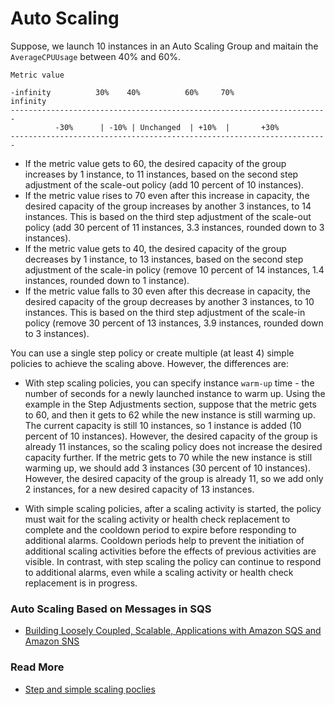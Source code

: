 # Auto Scaling

Suppose, we launch 10 instances in an Auto Scaling Group and maitain the `AverageCPUUsage` between 40% and 60%.


```
Metric value

-infinity          30%    40%          60%     70%             infinity
-----------------------------------------------------------------------
          -30%      | -10% | Unchanged  | +10%  |       +30%        
-----------------------------------------------------------------------
```

- If the metric value gets to 60, the desired capacity of the group increases by 1 instance, to 11 instances, based on the second step adjustment of the scale-out policy (add 10 percent of 10 instances).
- If the metric value rises to 70 even after this increase in capacity, the desired capacity of the group increases by another 3 instances, to 14 instances. This is based on the third step adjustment of the scale-out policy (add 30 percent of 11 instances, 3.3 instances, rounded down to 3 instances). 
- If the metric value gets to 40, the desired capacity of the group decreases by 1 instance, to 13 instances, based on the second step adjustment of the scale-in policy (remove 10 percent of 14 instances, 1.4 instances, rounded down to 1 instance).
- If the metric value falls to 30 even after this decrease in capacity, the desired capacity of the group decreases by another 3 instances, to 10 instances. This is based on the third step adjustment of the scale-in policy (remove 30 percent of 13 instances, 3.9 instances, rounded down to 3 instances). 

You can use a single step policy or create multiple (at least 4) simple policies to achieve the scaling above. However, the differences are: 

- With step scaling policies, you can specify instance `warm-up` time - the number of seconds for a newly launched instance to warm up. Using the example in the Step Adjustments section, suppose that the metric gets to 60, and then it gets to 62 while the new instance is still warming up. The current capacity is still 10 instances, so 1 instance is added (10 percent of 10 instances). However, the desired capacity of the group is already 11 instances, so the scaling policy does not increase the desired capacity further. If the metric gets to 70 while the new instance is still warming up, we should add 3 instances (30 percent of 10 instances). However, the desired capacity of the group is already 11, so we add only 2 instances, for a new desired capacity of 13 instances. 

- With simple scaling policies, after a scaling activity is started, the policy must wait for the scaling activity or health check replacement to complete and the cooldown period to expire before responding to additional alarms. Cooldown periods help to prevent the initiation of additional scaling activities before the effects of previous activities are visible. In contrast, with step scaling the policy can continue to respond to additional alarms, even while a scaling activity or health check replacement is in progress. 

### Auto Scaling Based on Messages in SQS


- [Building Loosely Coupled, Scalable, Applications with Amazon SQS and Amazon SNS](https://aws.amazon.com/blogs/compute/building-loosely-coupled-scalable-c-applications-with-amazon-sqs-and-amazon-sns/)

### Read More

- [Step and simple scaling poclies](https://docs.aws.amazon.com/autoscaling/ec2/userguide/as-scaling-simple-step.html)

